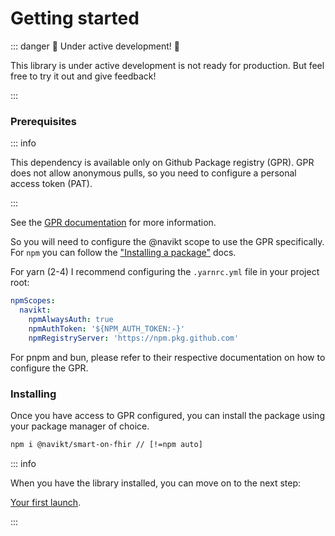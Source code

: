# Getting started

::: danger 🚧 Under active development! 🚧

This library is under active development is not ready for production. But feel free to try it out and give feedback!

:::

### Prerequisites

::: info

This dependency is available only on Github Package registry (GPR). GPR does not allow anonymous pulls, so you need to
configure a personal access token (PAT).

:::

See the
[GPR documentation](https://docs.github.com/en/packages/working-with-a-github-packages-registry/working-with-the-npm-registry#authenticating-to-github-packages)
for more information.

So you will need to configure the @navikt scope to use the GPR specifically. For `npm` you can follow the
["Installing a package"](https://docs.github.com/en/packages/working-with-a-github-packages-registry/working-with-the-npm-registry#installing-a-package)
docs.

For yarn (2-4) I recommend configuring the `.yarnrc.yml` file in your project root:

```yaml
npmScopes:
  navikt:
    npmAlwaysAuth: true
    npmAuthToken: '${NPM_AUTH_TOKEN:-}'
    npmRegistryServer: 'https://npm.pkg.github.com'
```

For pnpm and bun, please refer to their respective documentation on how to configure the GPR.

### Installing

Once you have access to GPR configured, you can install the package using your package manager of choice.

```sh
npm i @navikt/smart-on-fhir // [!=npm auto]
```

::: info

When you have the library installed, you can move on to the next step:

[Your first launch](./your-first-launch.md).

:::
